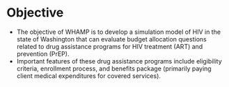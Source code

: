 # Objective

* The objective of WHAMP is to develop a simulation model of HIV in the state of Washington that can evaluate budget allocation questions related to drug assistance programs for HIV treatment (ART) and prevention (PrEP). 
* Important features of these drug assistance programs include eligibility criteria, enrollment process, and benefits package (primarily paying client medical expenditures for covered services).
